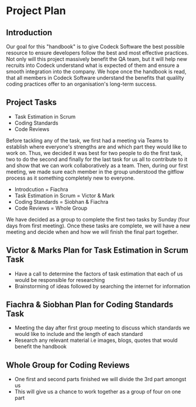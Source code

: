 # Project Plan

## Introduction

Our goal for this "handbook" is to give Codeck Software the best possible resource to ensure developers follow the best and most effective practices. Not only will this project massively benefit the QA team, but it will help new recruits into Codeck understand what is expected of them and ensure a smooth integration into the company. We hope once the handbook is read, that all members in Codeck Software understand the benefits that qualilty coding practices offer to an organisation's long-term success.

## Project Tasks
- Task Estimation in Scrum
- Coding Standards
- Code Reviews

Before tackling any of the task, we first had a meeting via Teams to establish where everyone's strengths are and which part they would like to work on. Thus, we decided it was best for two people to do the first task, two to do the second and finally for the last task for us all to contribute to it and show that we can work collaboratively as a team. Then, during our first meeting, we made sure each member in the group understood the gitflow process as it something completely new to everyone.

- Introdcution = Fiachra
- Task Estimation in Scrum = Victor & Mark
- Coding Standards = Siobhan & Fiachra
- Code Reviews = Whole Group

We have decided as a group to complete the first two tasks by Sunday (four days from first meeting). Once these tasks are complete, we will have a new meeting and decide when and how we will finish the final part together.

## Victor & Marks Plan for Task Estimation in Scrum Task
- Have a call to determine the factors of task estimation that each of us would be responsible for researching
- Brainstorming of ideas followed by searching the internet for information


## Fiachra & Siobhan Plan for Coding Standards Task
- Meeting the day after first group meeting to discuss which standards we would like to include and the length of each standard
- Research any relevant material i.e images, blogs, quotes that would benefit the handbook

## Whole Group for Coding Reviews
- One first and second parts finished we will divide the 3rd part amongst us
- This will give us a chance to work together as a group of four on one part


